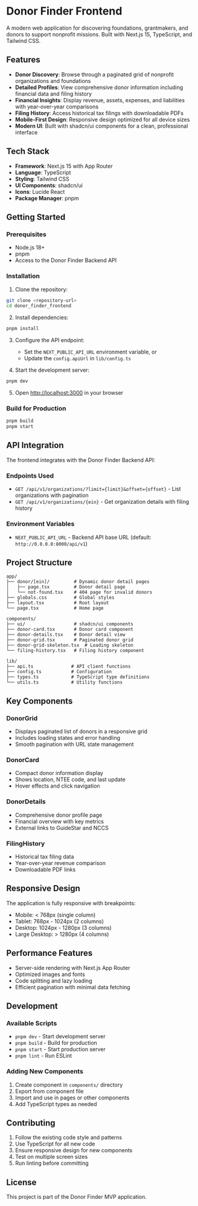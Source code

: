 # Donor Finder Frontend

A modern web application for discovering foundations, grantmakers, and donors to support nonprofit missions. Built with Next.js 15, TypeScript, and Tailwind CSS.

## Features

- **Donor Discovery**: Browse through a paginated grid of nonprofit organizations and foundations
- **Detailed Profiles**: View comprehensive donor information including financial data and filing history
- **Financial Insights**: Display revenue, assets, expenses, and liabilities with year-over-year comparisons
- **Filing History**: Access historical tax filings with downloadable PDFs
- **Mobile-First Design**: Responsive design optimized for all device sizes
- **Modern UI**: Built with shadcn/ui components for a clean, professional interface

## Tech Stack

- **Framework**: Next.js 15 with App Router
- **Language**: TypeScript
- **Styling**: Tailwind CSS
- **UI Components**: shadcn/ui
- **Icons**: Lucide React
- **Package Manager**: pnpm

## Getting Started

### Prerequisites

- Node.js 18+ 
- pnpm
- Access to the Donor Finder Backend API

### Installation

1. Clone the repository:
```bash
git clone <repository-url>
cd donor_finder_frontend
```

2. Install dependencies:
```bash
pnpm install
```

3. Configure the API endpoint:
   - Set the `NEXT_PUBLIC_API_URL` environment variable, or
   - Update the `config.apiUrl` in `lib/config.ts`

4. Start the development server:
```bash
pnpm dev
```

5. Open [http://localhost:3000](http://localhost:3000) in your browser

### Build for Production

```bash
pnpm build
pnpm start
```

## API Integration

The frontend integrates with the Donor Finder Backend API:

### Endpoints Used

- `GET /api/v1/organizations/?limit={limit}&offset={offset}` - List organizations with pagination
- `GET /api/v1/organizations/{ein}` - Get organization details with filing history

### Environment Variables

- `NEXT_PUBLIC_API_URL` - Backend API base URL (default: `http://0.0.0.0:8000/api/v1`)

## Project Structure

```
app/
├── donor/[ein]/         # Dynamic donor detail pages
│   ├── page.tsx         # Donor detail page
│   └── not-found.tsx    # 404 page for invalid donors
├── globals.css          # Global styles
├── layout.tsx           # Root layout
└── page.tsx             # Home page

components/
├── ui/                  # shadcn/ui components
├── donor-card.tsx       # Donor card component
├── donor-details.tsx    # Donor detail view
├── donor-grid.tsx       # Paginated donor grid
├── donor-grid-skeleton.tsx  # Loading skeleton
└── filing-history.tsx   # Filing history component

lib/
├── api.ts              # API client functions
├── config.ts           # Configuration
├── types.ts            # TypeScript type definitions
└── utils.ts            # Utility functions
```

## Key Components

### DonorGrid
- Displays paginated list of donors in a responsive grid
- Includes loading states and error handling
- Smooth pagination with URL state management

### DonorCard
- Compact donor information display
- Shows location, NTEE code, and last update
- Hover effects and click navigation

### DonorDetails
- Comprehensive donor profile page
- Financial overview with key metrics
- External links to GuideStar and NCCS

### FilingHistory
- Historical tax filing data
- Year-over-year revenue comparison
- Downloadable PDF links

## Responsive Design

The application is fully responsive with breakpoints:
- Mobile: < 768px (single column)
- Tablet: 768px - 1024px (2 columns)
- Desktop: 1024px - 1280px (3 columns)
- Large Desktop: > 1280px (4 columns)

## Performance Features

- Server-side rendering with Next.js App Router
- Optimized images and fonts
- Code splitting and lazy loading
- Efficient pagination with minimal data fetching

## Development

### Available Scripts

- `pnpm dev` - Start development server
- `pnpm build` - Build for production
- `pnpm start` - Start production server
- `pnpm lint` - Run ESLint

### Adding New Components

1. Create component in `components/` directory
2. Export from component file
3. Import and use in pages or other components
4. Add TypeScript types as needed

## Contributing

1. Follow the existing code style and patterns
2. Use TypeScript for all new code
3. Ensure responsive design for new components
4. Test on multiple screen sizes
5. Run linting before committing

## License

This project is part of the Donor Finder MVP application.